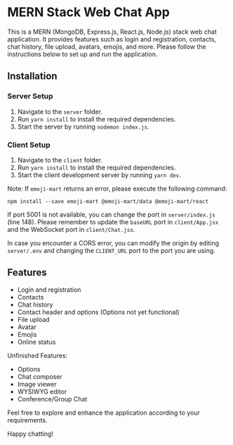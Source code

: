 # MERN Stack Web Chat App

This is a MERN (MongoDB, Express.js, React.js, Node.js) stack web chat application. It provides features such as login and registration, contacts, chat history, file upload, avatars, emojis, and more. Please follow the instructions below to set up and run the application.

## Installation

### Server Setup

1. Navigate to the `server` folder.
2. Run `yarn install` to install the required dependencies.
3. Start the server by running `nodemon index.js`.

### Client Setup

1. Navigate to the `client` folder.
2. Run `yarn install` to install the required dependencies.
3. Start the client development server by running `yarn dev`.

Note: If `emoji-mart` returns an error, please execute the following command:

```
npm install --save emoji-mart @emoji-mart/data @emoji-mart/react
```

If port 5001 is not available, you can change the port in `server/index.js` (line 148). Please remember to update the `baseURL` port in `client/App.jsx` and the WebSocket port in `client/Chat.jsx`.

In case you encounter a CORS error, you can modify the origin by editing `server/.env` and changing the `CLIENT_URL` port to the port you are using.

## Features

- Login and registration
- Contacts
- Chat history
- Contact header and options (Options not yet functional)
- File upload
- Avatar
- Emojis
- Online status

Unfinished Features:

- Options
- Chat composer
- Image viewer
- WYSIWYG editor
- Conference/Group Chat

Feel free to explore and enhance the application according to your requirements.

Happy chatting!
